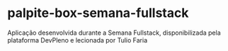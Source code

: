 # palpite-box-semana-fullstack
 Aplicação desenvolvida durante a Semana Fullstack, disponibilizada pela plataforma DevPleno e lecionada por Tulio Faria
